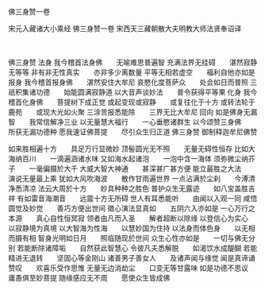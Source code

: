 佛三身赞一卷


宋元入藏诸大小乘经
佛三身赞一卷
宋西天三藏朝散大夫明教大师法贤奉诏译


　　

佛三身赞
法身
我今稽首法身佛　　无喻难思普遍智
充满法界无挂碍　　湛然寂静无等等
非有非无性真实　　亦非多少离数量
平等无相若虚空　　福利自他亦如是
报身
我今稽首报身佛　　湛然安住大牟尼
哀愍化度菩萨众　　处会如日而普照
三祇积集诸功德　　始能圆满寂静道
以大音声谈妙法　　普令获得平等果
化身
我今稽首化身佛　　菩提树下成正觉
或起变现或寂静　　或复往化于十方
或转法轮于鹿苑　　或现大光如火聚
三涂苦报悉能除　　三界无比大牟尼
回向
如是佛身无漏智　　我常信解净三业
以无量慧大福行　　一心垂愍诸群生
以今颂赞三身佛　　所获无漏功德种
愿我速证佛菩提　　尽引众生归正道
佛三身赞
御制释迦牟尼佛赞

如来胜相遍十方　　具足万行显微妙
顶髻圆光无不照　　无量无碍性恒存
比如大海纳百川　　一滴遍涵诸水味
又如海水起诸泡　　一泡中含一海体
须弥微尘纳芥子　　一毫偏摄於大千
大威大智大神通　　甚深甚广甚方便
能立最胜之大法　　演说无量最上乘
犹如大风吹海波　　散作甘雨遍世界
一点沾满於尘刹　　今溥清净悉清凉
法云大周於十方　　妙具种种之胜色
普护众生无露迹　　如八宝盖胜吉祥
有如雷音海潮音　　远震十方无所碍
世人有耳悉能听　　由闻以入观一同
咸悟圆觉及妙觉　　善巧方便出世间
徵心演法显真如　　五阴六入亦如是
一心万行之本源　　真心自性恒冥寂
领者由凡而入圣　　解者超断以除缘
以登信心为实心　　以寂静境为真境
以大智海为性海　　以慧妙国为住持
以法身而体色身　　以无相而摄有相
智身光明如日月　　照临随现於世间
众生心性亦如是　　一切与佛无分别
若能断除诸障垢　　自然获此智慧心
令彼凡夫悉解脱　　如渴饮水成醍醐
若能精进无退转　　坚固心等金刚山
诸善男子善女人　　及诸声闻与缘觉
闻是真谛诵赞叹　　欢喜乐受作思惟
无量无边消劫尘　　口变无等甘露味
如是功德不思议　　庸愚俱至妙菩提
随缘感应无不周　　愿使众生皆成佛


